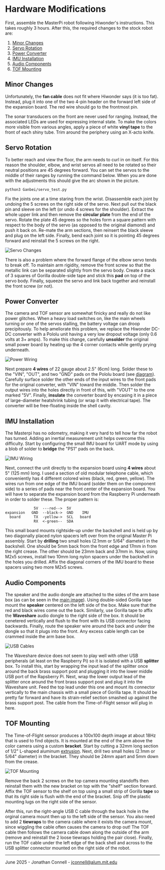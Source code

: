 # Hardware Modifications

First, assemble the MasterPi robot following Hiwonder's instructions. This takes roughly 3 hours. After this, the required changes to the stock robot are:

1. [Minor Changes](#minor)
1. [Servo Rotation](#servo)
2. [Power Converter](#power)
3. [IMU Installation](#imu)
4. [Audio Components](#audio)
5. [TOF Mounting](#tof)

<a name="minor"></a>
## Minor Changes

Unfortunately, the __fan cable__ does not fit where Hiwonder says (it is too fat). Instead, plug it into one of the two 4-pin header on the forward left side of the expansion board. The red wire should go to the frontmost pin.

The sonar transducers on the front are never used for ranging. Instead, the associated LEDs are used for expressing internal state. To make the colors more visible from various angles, apply a piece of white __vinyl tape__ to the front of each shiny tube. Trim around the periphery using an X-acto knife.

<a name="servo"></a>
## Servo Rotation

To better reach and view the floor, the arm needs to curl in on itself. For this reason the shoulder, elbow, and wrist servos all need to be rotated so their neutral positions are 45 degrees forward. You can set the servos to the middle of their ranges by running the command below. When you are done with the adjustments this should give the arc shown in the picture.

```
python3 Ganbei/servo_test.py
```

Fix the joints one at a time staring from the wrist. Disassemble each joint by undoing the 5 screws on the right side of the servo. Next pull out the black pin and sleeve on the left (or undo 4 screws for the shoulder). Extract the whole upper link and then remove the __circular plate__ from the end of the servo. Rotate the plate 45 degrees so the holes form a square pattern with respect to the body of the servo (as opposed to the original diamond) and push it back on. Re-mate the arm sections, then reinsert the black sleeve and plug on the left side. Finally, bend each joint so it is pointing 45 degrees forward and reinstall the 5 screws on the right. 

![Servo Changes](servo_45_mark.jpg)

There is also a problem where the forward flange of the elbow servo tends to break off. To maintain arm rigidity, remove the front screw so that the metallic link can be separated slightly from the servo body. Create a stack of 3 squares of Gorilla double-side tape and stick this __pad__ on top of the servo body. Finally, squeeze the servo and link back together and reinstall the front screw (or not).

<a name="power"></a>
## Power Converter

The camera and TOF sensor are somewhat finicky and really do not like power glitches. When a heavy load switches on, like the main wheels turning or one of the servos stalling, the battery voltage can droop precipitously. To help ameliorate this problem, we replace the Hiwonder DC-DC converter with a Pololu unit having a very low dropout voltage (only 0.6 volts at 3+ amps). To make this change, carefully __unsolder__ the original small power board by heating up the 4 corner contacts while gently prying underneath.

![Power Wiring](power_wiring_mark.jpg)

Next prepare __4 wires__ of 22 gauge about 2.5" (6cm) long. Solder these to the "VIN", "OUT", and two "GND" pads on the Pololu board (see [diagram](https://www.pololu.com/product/4892/pictures#lightbox-picture0J12273)). Carefully surface solder the other ends of the input wires to the front pads for the original converter, with "VIN" toward the middle. Then solder the output wires into the holes directly in front of this, with "VOUT" to the one marked "5V". Finally, __insulate__ the converter board by encasing it in a piece of large-diameter heatshrink tubing (or wrap it with electrical tape). The converter will be free-floating inside the shell cavity.

<a name="imu"></a>
## IMU Installation

The Masterpi has no odometry, making it very hard to tell how far the robot has turned. Adding an inertial measurement unit helps overcome this difficulty. Start by configuring the small IMU board for UART mode by using a blob of solder to __bridge__ the "PS1" pads on the back. 

![IMU Wiring](IMU_wiring_mark.jpg)

Next, connect the unit directly to the expansion board using __4 wires__ about 5" (125
mm) long. I used a section of old modular telephone cable, which conveniently has 4 different colored wires (black, red, green, yellow). The wires run from one edge of the IMU board (solder them on the component side) to a series of pads near the front center of the expansion board. You will have to separate the expansion board from the Raspberry Pi underneath in order to solder these. The proper pattern is:
    
                 5V  ---red-->  5V 
    expansion   GND  --black->  GND    IMU
      board      TX  -yellow->  SCL   board
                 RX  <-green--  SDA

This small board mounts rightside-up under the backshell and is held up by two diagonally placed nylon spacers left over from the original Master Pi assembly. Start by __drilling__ two small holes (2.1mm or 5/64" diameter) in the backshell. One should be 5mm back from the front edge and 17mm in from the right crease. The other should be 23mm back and 37mm in. Now, using M2x5 screws, install two 10mm long nylon spacers under the backshell in the holes you drilled. Affix the diagonal corners of the IMU board to these spacers using two more M2x5 screws. 

<a name="audio"></a>
## Audio Components

The speaker and the audio dongle are attached to the sides of the arm base box (as can be seen in the [main image](Herbie_TOF.jpg)). Using double-sided Gorilla tape mount the __speaker__ centered on the left side of the box. Make sure that the red and black wires come out the back. Similarly, use Gorilla tape to affix the __Waveshare__ audio dongle to the right side of the box. It should be cenetered vertically and flush to the front with its USB connector facing backwards. Finally, route the speaker wire around the back and under the dongle so that it plugs into the front. Any excess cable length can be crammed inside the arm base box.

![USB Cables](USB_cables_mark.jpg)

The Waveshare device does not seem to play well with other USB peripherals (at least on the Raspberry Pi) so it is isolated with a USB __splitter__ box. To install this, start by wrapping the input lead of the splitter once around the back brass support post and plugging it into the lower middle USB port of the Rapsberry Pi. Next, wrap the lower output lead of the splitter once around the front brass support post and plug it into the Waveshare unit. Feed the top lead under this one and mount its connector vertically to the main chassis with a small piece of Gorilla tape. It should be pretty far forward and have its strain-relief section smashed up against the brass support post. The cable from the Time-of-Flight sensor will plug in here.

<a name="tof"></a>
## TOF Mounting

The Time-of-Flight sensor produces a 100x100 depth image at about 18Hz that is used to find objects. It is mounted at the end of the arm above the color camera using a custom __bracket__. Start by cutting a 32mm long section of 1/2" L-shaped aluminum [extrusion](https://www.homedepot.com/p/Everbilt-1-2-in-x-3-ft-1-16-in-Thick-Aluminum-Angle-6442/332733650). Next, drill two small holes (2.1mm or 5/64" diameter) in the bracket. They should be 24mm apart and 5mm down from the crease.

![TOF Mounting](TOF_mount_mark2.jpg)

Remove the back 2 screws on the top camera mounting standoffs then reinstall them with the new bracket on top with the "shelf" section forward. Affix the TOF sensor to the shelf on top using a small strip of Gorilla __tape__ so that its right side is flush with the end of the bracket. Snip off the plastic mounting lugs on the right side of the sensor. 

After this, run the right-angle USB C cable through the back hole in the orginal camera mount then up to the left side of the sensor. You also need to add 2 __tiewraps__ to the camera cable where it exists the camera mount, since wiggling the cable often causes the camera to drop out! The TOF cable then follows the camera cable down along the outside of the arm (remove and reinstall the 2 loose tiewraps holding the pair close). Finally, run the TOF cable under the left edge of the back shell and across to the USB splitter connector mounted on the right side of the robot.

---

June 2025 - Jonathan Connell - jconnell@alum.mit.edu


